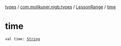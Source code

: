 [types](../../index.md) / [com.molikuner.nigb.types](../index.md) / [LessonRange](index.md) / [time](./time.md)

# time

`val time: `[`String`](https://kotlinlang.org/api/latest/jvm/stdlib/kotlin/-string/index.html)